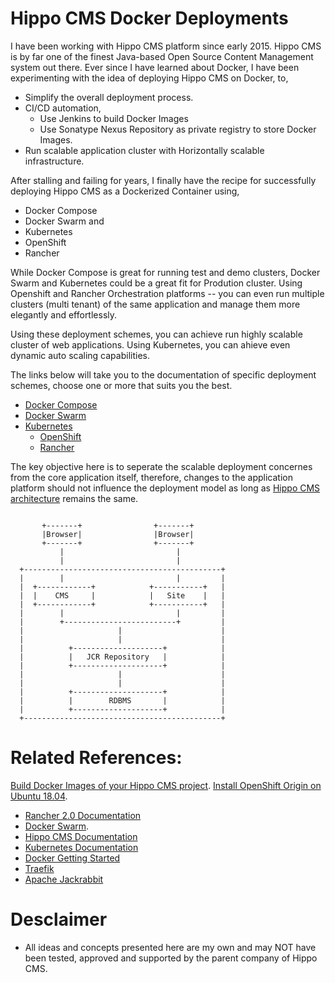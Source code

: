 Hippo CMS Docker Deployments
=============================
I have been working with Hippo CMS platform since early 2015. Hippo CMS is by far one of the finest Java-based Open Source Content Management system out there. Ever since I have learned about Docker, I have been experimenting with the idea of deploying Hippo CMS on Docker, to,
* Simplify the overall deployment process.
* CI/CD automation,
  * Use Jenkins to build Docker Images
  * Use Sonatype Nexus Repository as private registry to store Docker Images. 
* Run scalable application cluster with Horizontally scalable infrastructure.

After stalling and failing for years, I finally have the recipe for successfully deploying Hippo CMS as a Dockerized Container using, 
* Docker Compose
* Docker Swarm and 
* Kubernetes 
 * OpenShift 
 * Rancher 

While Docker Compose is great for running test and demo clusters, Docker Swarm and Kubernetes could be a great fit for Prodution cluster. Using Openshift and Rancher Orchestration platforms -- you can even run multiple clusters (multi tenant) of the same application and manage them more elegantly and effortlessly. 

Using these deployment schemes, you can achieve run highly scalable cluster of web applications. Using Kubernetes, you can ahieve even dynamic auto scaling capabilities. 

The links below will take you to the documentation of specific deployment schemes, choose one or more that suits you the best.

* [Docker Compose](https://github.com/maheshacharya/hippo-docker-deployments/blob/master/docker-compose/README.md)
* [Docker Swarm](https://github.com/maheshacharya/hippo-docker-deployments/tree/master/docker-swarm)
* [Kubernetes](https://github.com/maheshacharya/hippo-docker-deployments/tree/master/kubernetes)
  * [OpenShift](https://github.com/maheshacharya/hippo-docker-deployments/blob/master/kubernetes/openshift/README.md)
  * [Rancher](https://github.com/maheshacharya/hippo-docker-deployments/blob/master/kubernetes/rancher/README.md)

The key objective here is to seperate the scalable deployment concernes from the core application itself, therefore, changes to the application platform should not influence the deployment model as long as [Hippo CMS architecture](https://www.onehippo.org/library/architecture/hippo-cms-architecture.html) remains the same.
```
                                                    
       +-------+                +-------+         
       |Browser|                |Browser|             
       +-------+                +-------+          
           |                         |               
           |                         |                
  +--------------------------------------------+     
  |        |                         |         |
  |  +------------+            +-----------+   |      
  |  |    CMS     |            |   Site    |   |      
  |  +------------+            +-----------+   |      
  |        |                         |         |       
  |        +-------------------------+         |       
  |                     |                      |      
  |                     |                      |       
  |          +--------------------+            |      
  |          |   JCR Repository   |            |     
  |          +--------------------+            |      
  |                     |                      |      
  |                     |                      |    
  |          +--------------------+            |    
  |          |        RDBMS       |            |     
  |          +--------------------+            |   
  +--------------------------------------------+    
```

Related References:
======
[Build Docker Images of your Hippo CMS project](https://medium.com/@maheshacharya_44641/hippo-cms-docker-containerization-703e2e4e496c).
[Install OpenShift Origin on Ubuntu 18.04](https://medium.com/@maheshacharya_44641/install-openshift-origin-on-ubuntu-18-04-7b98773c2ee6).
* [Rancher 2.0 Documentation](https://rancher.com/docs/rancher/v2.x/en/)
* [Docker Swarm](https://docs.docker.com/engine/swarm/).
* [Hippo CMS Documentation](https://www.onehippo.org/library/about/introduction-hippo.html)
* [Kubernetes Documentation](https://kubernetes.io/docs/home/?path=browse)
* [Docker Getting Started](https://docs.docker.com/get-started/)
* [Traefik](https://docs.traefik.io/)
* [Apache Jackrabbit](http://jackrabbit.apache.org/jcr/index.html)


Desclaimer
==========
* All ideas and concepts presented here are my own and may NOT have been tested, approved and supported by the parent company of Hippo CMS.

